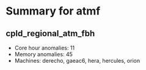 # Summary for atmf

## cpld_regional_atm_fbh
- Core hour anomalies: 11
- Memory anomalies: 45
- Machines: derecho, gaeac6, hera, hercules, orion

